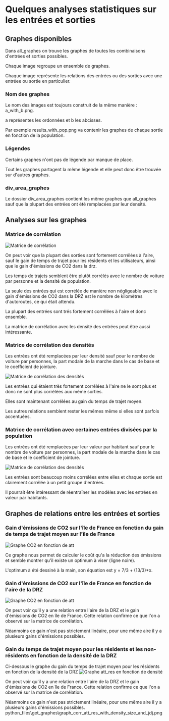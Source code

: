 # Quelques analyses statistiques sur les entrées et sorties

## Graphes disponibles

Dans all_graphes on trouve les graphes de toutes les combinaisons d'entrées et sorties possibles.

Chaque image regroupe un ensemble de graphes. 

Chaque image représente les relations des entrées ou des sorties avec une entréee ou sortie en particulier.

### Nom des graphes

Le nom des images est toujours construit de la même manière : a_with_b.png.

a représentes les ordonnées et b les abcisses.

Par exemple results_with_pop.png va contenir les graphes de chaque sortie en fonction de la population.

### Légendes

Certains graphes n'ont pas de légende par manque de place.

Tout les graphes partagent la même légende et elle peut donc être trouvée sur d'autres graphes.

### div_area_graphes

Le dossier div_area_graphes contient les même graphes que all_graphes sauf que la plupart des entrées ont été remplacées par leur densité.

## Analyses sur les graphes

### Matrice de corrélation

![Matrice de corrélation](./mat_corr.png)

On peut voir que la plupart des sorties sont fortement corrélées à l'aire, sauf le gain de temps de trajet pour les résidents et les utilisateurs, ainsi que le gain d'émissions de CO2 dans la drz.
 
Les temps de trajets semblent être plutôt corrélés avec le nombre de voiture par personne et la densité de population.

La seule des entrées qui est corrélée de manière non négligeable avec le gain d'émissions de CO2 dans la DRZ est le nombre de kilomètres d'autoroutes, ce qui était attendu.

La plupart des entrées sont trés fortement corrélées à l'aire et donc ensemble.

La matrice de corrélation avec les densité des entrées peut être aussi intéressante.

### Matrice de corrélation des densités

Les entrées ont été remplacées par leur densité sauf pour le nombre de voiture par personnes, la part modale de la marche dans le cas de base et le coefficient de jointure.

![Matrice de corrélation des densités](./mat_corr_div_area.png)

Les entrées qui étaient très fortement corrélées à l'aire ne le sont plus et donc ne sont plus corrélées aux même sorties.

Elles sont maintenant corrélées au gain du temps de trajet moyen. 

Les autres relations semblent rester les mêmes même si elles sont parfois accentuées.


### Matrice de corrélation avec certaines entrées divisées par la population

Les entrées ont été remplacées par leur valeur par habitant sauf pour le nombre de voiture par personnes, la part modale de la marche dans le cas de base et le coefficient de jointure.

![Matrice de corrélation des densités](./mat_corr_div_pop.png)

Les entrées sont beaucoup moins corrélées entre elles et chaque sortie est clairement corrélée à un petit groupe d'entrées.

Il pourrait être intéressant de réentraîner les modèles avec les entrées en valeur par habitants.

## Graphes de relations entre les entrées et sorties

### Gain d'émissions de CO2 sur l'île de France en fonction du gain de temps de trajet moyen sur l'île de France

![Graphe CO2 en fonction de att](./graph_corr_er_idf_with_att_idf_size_and_jdj.png)

Ce graphe nous permet de calculer le coût qu'a la réduction des émissions et semble montrer qu'il existe un optimum à viser (ligne noire).

L'optimum à été dessiné à la main, son équation est y = 7/3 + (13/3)*x.

### Gain d'émissions de CO2 sur l'île de France en fonction de l'aire de la DRZ

![Graphe CO2 en fonction de att](./graph_corr_er_idf_with_area_size_and_jdj.png)

On peut voir qu'il y a une relation entre l'aire de la DRZ et le gain d'émissions de CO2 en île de France. Cette relation confirme ce que l'on a observé sur la matrice de corrélation.

Néanmoins ce gain n'est pas strictement linéaire, pour une même aire il y a plusieurs gains d'émissions possibles.

### Gain du temps de trajet moyen pour les résidents et les non-résidents en fonction de la densité de la DRZ

Ci-dessous le graphe du gain du temps de trajet moyen pour les résidents en fonction de la densité de la DRZ
![Graphe att_res en fonction de densité](./graph_corr_att_res_with_density_size_and_jdj.png)

On peut voir qu'il y a une relation entre l'aire de la DRZ et le gain d'émissions de CO2 en île de France. Cette relation confirme ce que l'on a observé sur la matrice de corrélation.

Néanmoins ce gain n'est pas strictement linéaire, pour une même aire il y a plusieurs gains d'émissions possibles.
python_files\get_graphes\graph_corr_att_res_with_density_size_and_jdj.png

